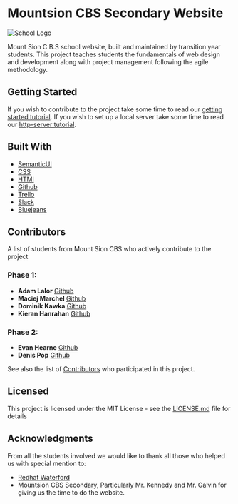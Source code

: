 # Mountsion CBS Secondary Website

![School Logo](assets/images/crest.jpg)

Mount Sion C.B.S school website, built and maintained by transition year students. This project teaches students the fundamentals of web design and development along with project management following the agile methodology.

## Getting Started

If you wish to contribute to the project take some time to read our [getting started tutorial](./docs/Tutorial.md).
If you wish to set up a local server take some time to read our [http-server tutorial](./docs/verification-steps.md).

## Built With

* [SemanticUI](https://semantic-ui.com/) 
* [CSS](https://en.wikipedia.org/wiki/Cascading_Style_Sheets)
* [HTMl](https://en.wikipedia.org/wiki/HTML)
* [Github](https://www.github.com)
* [Trello](https://www.trello.com)
* [Slack](https://www.slack.com)
* [Bluejeans](https://www.bluejeans.com)

## Contributors

A list of students from Mount Sion CBS who actively contribute to the project

### Phase 1:
* **Adam Lalor** [Github](https://github.com/AdamLalor)
* **Maciej Marchel** [Github](https://github.com/maciejmarchel12)
* **Dominik Kawka** [Github](https://github.com/dominikkawka)
* **Kieran Hanrahan** [Github](https://github.com/kieranhanrahan)

### Phase 2:
* **Evan Hearne** [Github](https://github.com/evanhearne)
* **Denis Pop** [Github](https://github.com/denispop9)

See also the list of [Contributors](https://github.com/MountSionCBSSecondary/SchoolWebsite/graphs/contributors) who participated in this project.

## Licensed
  
This project is licensed under the MIT License - see the [LICENSE.md](https://github.com/MountSionCBSSecondary/SchoolWebsite/blob/master/LICENCE.md) file for details

## Acknowledgments

From all the students involved we would like to thank all those who helped us with special mention to:

* [Redhat Waterford](https://twitter.com/redhatmobile)
* Mountsion CBS Secondary, Particularly Mr. Kennedy and Mr. Galvin for giving us the time to do the website.